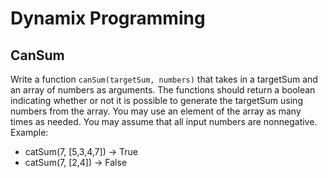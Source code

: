# Dynamix Programming
## CanSum
Write a function `canSum(targetSum, numbers)` that takes in a targetSum and an array of numbers as arguments.
The functions should return a boolean indicating whether or not it is possible to generate the targetSum using numbers from the array.
You may use an element of the array as many times as needed.
You may assume that all input numbers are nonnegative.
Example: 
- catSum(7, [5,3,4,7]) -> True
- catSum(7, [2,4]) -> False
